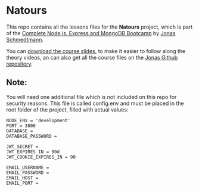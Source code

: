 # Natours

This repo contains all the lessons files for the **Natours** project, which is part of the [Complete Node.js, Express and MongoDB Bootcamp](https://www.udemy.com/course/nodejs-express-mongodb-bootcamp/) by [Jonas Schmedtmann](https://www.udemy.com/user/jonasschmedtmann/).

You can [download the course slides](https://github.com/jonasschmedtmann/complete-node-bootcamp/blob/master/theory-lectures.pdf), to make it easier to follow along the theory videos, an can also get all the course files on the [Jonas Github repository](https://github.com/jonasschmedtmann/complete-node-bootcamp).

## Note:
You will need one additional file which is not included on this repo for security reasons. This file is called config.env and must be placed in the root folder of the project, filled with actual values:
```
NODE_ENV = 'development'
PORT = 3000
DATABASE = 
DATABASE_PASSWORD = 

JWT_SECRET = 
JWT_EXPIRES_IN = 90d
JWT_COOKIE_EXPIRES_IN = 90

EMAIL_USERNAME = 
EMAIL_PASSWORD = 
EMAIL_HOST = 
EMAIL_PORT = 
```
